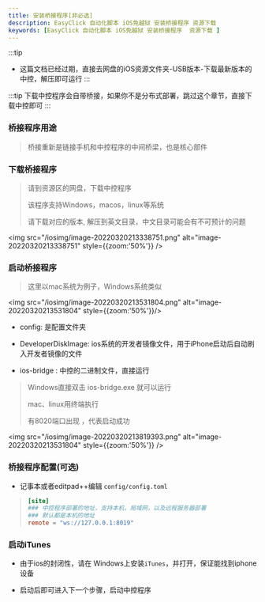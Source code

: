 ```yaml
---
title: 安装桥接程序[非必选]
description: EasyClick 自动化脚本 iOS免越狱 安装桥接程序 资源下载
keywords: [EasyClick 自动化脚本 iOS免越狱 安装桥接程序  资源下载 ]
---
```


:::tip
- 这篇文档已经过期，直接去网盘的iOS资源文件夹-USB版本-下载最新版本的中控，解压即可运行
:::
  
:::tip
下载中控程序会自带桥接，如果你不是分布式部署，跳过这个章节，直接下载中控即可
:::

### 桥接程序用途

> 桥接重新是链接手机和中控程序的中间桥梁，也是核心部件



### 下载桥接程序

> 请到资源区的网盘，下载中控程序
>
> 该程序支持Windows，macos，linux等系统
>
> 请下载对应的版本, 解压到英文目录，中文目录可能会有不可预计的问题



<img src="/iosimg/image-20220320213338751.png" alt="image-20220320213338751" style={{zoom:'50%'}} />







### 启动桥接程序

> 这里以mac系统为例子，Windows系统类似

<img src="/iosimg/image-20220320213531804.png" alt="image-20220320213531804" style={{zoom:'50%'}}/>

- config: 是配置文件夹

- DeveloperDiskImage: ios系统的开发者镜像文件，用于iPhone启动后自动刷入开发者镜像的文件
- ios-bridge :  中控的二进制文件，直接运行



> Windows直接双击 ios-bridge.exe 就可以运行
>
> mac、linux用终端执行
>
> 有8020端口出现 ，代表启动成功
>

<img src="/iosimg/image-20220320213819393.png" alt="image-20220320213531804" style={{zoom:'50%'}} />



### 桥接程序配置(可选)

- 记事本或者editpad++编辑 `config/config.toml`

> ```toml
> [site]
> ### 中控程序部署的地址，支持本机，局域网，以及远程服务器部署
> ### 默认都是本机的地址
> remote = "ws://127.0.0.1:8019"
> 
> ```





### 启动iTunes

- 由于ios的封闭性，请在 Windows上安装`iTunes`，并打开，保证能找到iphone设备

- 启动后即可进入下一个步骤，启动中控程序
